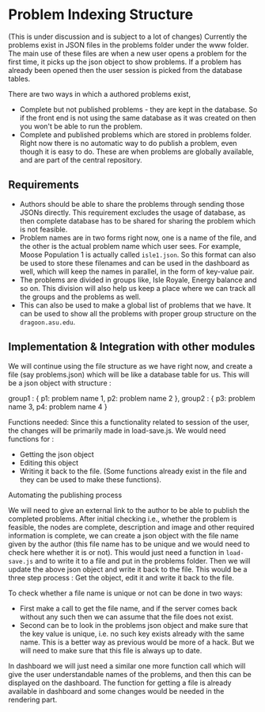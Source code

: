 # Problem Indexing Structure #
(This is under discussion and is subject to a lot of changes)
Currently the problems exist in JSON files in the problems folder under the www folder. The main use of these files are when a new user opens a problem for the first time, it picks up the json object to show problems. If a problem has already been opened then the user session is picked from the database tables.

There are two ways in which a authored problems exist, 
* Complete but not published problems - they are kept in the database. So if the front end is not using the same database as it was created on then you won't be able to run the problem.
* Complete and published problems which are stored in problems folder. Right now there is no automatic way to do publish a problem, even though it is easy to do. These are when problems are globally available, and are part of the central repository. 

## Requirements ##

* Authors should be able to share the problems through sending those JSONs directly. This requirement excludes the usage of database, as then complete database has to be shared for sharing the problem which is not feasible.
* Problem names are in two forms right now, one is a name of the file, and the other is the actual problem name which user sees. For example, Moose Population 1 is actually called `isle1.json`. So this format can also be used to store these filenames and can be used in the dashboard as well, which will keep the names in parallel, in the form of key-value pair.
* The problems are divided in groups like, Isle Royale, Energy balance and so on. This division will also help us keep a place where we can track all the groups and the problems as well. 
* This can also be used to make a global list of problems that we have. It can be used to show all the problems with proper group structure on the `dragoon.asu.edu`.

## Implementation & Integration with other modules ##
We will continue using the file structure as we have right now, and create a file (say problems.json) which will be like a database table for us. This will be a json object with structure :

group1 : {
	p1: problem name 1,
	p2: problem name 2
},
group2 : {
	p3: problem name 3,
	p4: problem name 4
}

Functions needed:
Since this a functionality related to session of the user, the changes will be primarily made in load-save.js. We would need functions for :

* Getting the json object
* Editing this object
* Writing it back to the file. (Some functions already exist in the file and they can be used to make these functions).

Automating the publishing process

We will need to give an external link to the author to be able to publish the completed problems. After initial checking i.e., whether the problem is feasible, the nodes are complete, description and image and other required information is complete, we can create a json object with the file name given by the author (this file name has to be unique and we would need to check here whether it is or not). This would just need a function in `load-save.js` and to write it to a file and put in the problems folder. Then we will update the above json object and write it back to the file. This would be a three step process : Get the object, edit it and write it back to the file. 

To check whether a file name is unique or not can be done in two ways:

* First make a call to get the file name, and if the server comes back without any such then we can assume that the file does not exist. 
* Second can be to look in the problems json object and make sure that the key value is unique, i.e. no such key exists already with the same name. This is a better way as previous would be more of a hack. But we will need to make sure that this file is always up to date. 

In dashboard we will just need a similar one more function call which will give the user understandable names of the problems, and then this can be displayed on the dashboard. The function for getting a file is already available in dashboard and some changes would be needed in the rendering part.